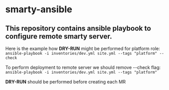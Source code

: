 # smarty-ansible

## This repository contains ansible playbook to configure remote smarty server.

Here is the example how **DRY-RUN** might be performed for platform role:
```ansible-playbook -i inventories/dev.yml site.yml --tags "platform" --check```

To perform deployment to remote server we should remove --check flag:
```ansible-playbook -i inventories/dev.yml site.yml --tags "platform"```

**DRY-RUN** should be performed before creating each MR
